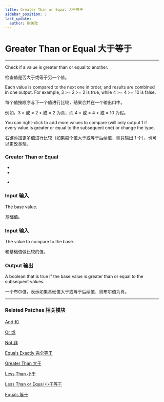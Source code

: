 ```yaml
---
title: Greater Than or Equal 大于等于
sidebar_position: 5
last_update:
  author: 蒯美政
---
```


# Greater Than or Equal 大于等于

---

Check if a value is greater than or equal to another.

检查值是否大于或等于另一个值。

Each value is compared to the next one in order, and results are combined in one output. For example, 3 >= 2 >= 2 is true, while 4 >= 4 >= 10 is false.

每个值按顺序与下一个值进行比较，结果合并在一个输出口中。

例如，3 > 或 = 2 > 或 = 2 为真，而 4 > 或 = 4 > 或 = 10 为假。

You can right-click to add more values to compare (will only output 1 if every value is greater or equal to the subsequent one) or change the type.

右键添加更多值进行比较（如果每个值大于或等于后续值，则只输出 1 个），也可以更改类型。

<div className="patch-container">
    <div className="patch processor">
        <h3>Greater Than or Equal</h3>
        <ul className="inputs">
            <li>&nbsp;<span></span></li>
            <li>&nbsp;<span></span></li> 
        </ul>
        <ul className="outputs">
            <li>&nbsp;<span></span></li>
        </ul>
    </div>
</div>

### Input 输入

The base value.

基础值。

### Input 输入

The value to compare to the base.

和基础值做比较的值。

### Output 输出

A boolean that is true if the base value is greater than or equal to the subsequent values.

一个布尔值，表示如果基础值大于或等于后续值，则布尔值为真。

---

### Related Patches 相关模块

[And 和](./And.md)

[Or 或](./Or.md)

[Not 非](./Not.md)

[Equals Exactly 完全等于](./Equals%20Exactly.md)

[Greater Than 大于](./Greater%20Than.md)

[Less Than 小于](./Less%20Than.md)

[Less Than or Equal 小于等于](./Less%20Than%20or%20Equal.md)

[Equals 等于](./Equals.md)
